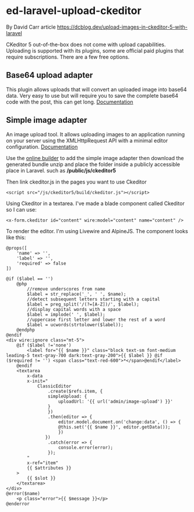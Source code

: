 # ed-laravel-upload-ckeditor
By David Carr article https://dcblog.dev/upload-images-in-ckeditor-5-with-laravel

CKeditor 5 out-of-the-box does not come with upload capabilities. Uploading is supported with its plugins, some are official paid plugins that require subscriptions. There are a few free options.

## Base64 upload adapter

This plugin allows uploads that will convert an uploaded image into base64 data. Very easy to use but will require you to save the complete base64 code with the post, this can get long. [Documentation](https://ckeditor.com/docs/ckeditor5/latest/features/images/image-upload/base64-upload-adapter.html)

## Simple image adapter

An image upload tool. It allows uploading images to an application running on your server using the XMLHttpRequest API with a minimal editor configuration.
[Documentation](https://ckeditor.com/docs/ckeditor5/latest/features/images/image-upload/simple-upload-adapter.html)

Use the [online builder](https://ckeditor.com/ckeditor-5/online-builder/) to add the simple image adapter then download the generated bundle unzip and place the folder inside a publicly accessible place in Laravel. such as **/public/js/ckeditor5**

Then link ckeditor.js in the pages you want to use Ckeditor

```<script src="/js/ckeditor5/build/ckeditor.js"></script>```

Using Ckeditor in a textarea.
I've made a blade component called Ckeditor so I can use:

```<x-form.ckeditor id="content" wire:model="content" name="content" />```

To render the editor. I'm using Livewire and AlpineJS.
The component looks like this:

```
@props([
    'name' => '',
    'label' => '',
    'required' => false
])

@if ($label == '')
    @php
        //remove underscores from name
        $label = str_replace('_', ' ', $name);
        //detect subsequent letters starting with a capital
        $label = preg_split('/(?=[A-Z])/', $label);
        //display capital words with a space
        $label = implode(' ', $label);
        //uppercase first letter and lower the rest of a word
        $label = ucwords(strtolower($label));
    @endphp
@endif
<div wire:ignore class="mt-5">
    @if ($label !='none')
        <label for="{{ $name }}" class="block text-sm font-medium leading-5 text-gray-700 dark:text-gray-200">{{ $label }} @if ($required != '') <span class="text-red-600">*</span>@endif</label>
    @endif
    <textarea
        x-data
        x-init="
            ClassicEditor
                .create($refs.item, {
                simpleUpload: {
                    uploadUrl: '{{ url('admin/image-upload') }}'
                }
                })
                .then(editor => {
                    editor.model.document.on('change:data', () => {
                    @this.set('{{ $name }}', editor.getData());
                    })
               })
                .catch(error => {
                    console.error(error);
                });
        "
        x-ref="item"
        {{ $attributes }}
    >
        {{ $slot }}
    </textarea>
</div>
@error($name)
    <p class="error">{{ $message }}</p>
@enderror
```


